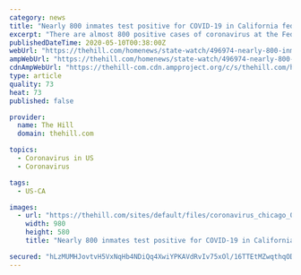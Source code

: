 ```yaml
---
category: news
title: "Nearly 800 inmates test positive for COVID-19 in California federal prison"
excerpt: "There are almost 800 positive cases of coronavirus at the Federal Correctional Institution Lompoc in California as of this week, according to the"
publishedDateTime: 2020-05-10T00:38:00Z
webUrl: "https://thehill.com/homenews/state-watch/496974-nearly-800-inmates-test-positive-for-covid-19-in-california-federal"
ampWebUrl: "https://thehill.com/homenews/state-watch/496974-nearly-800-inmates-test-positive-for-covid-19-in-california-federal?amp"
cdnAmpWebUrl: "https://thehill-com.cdn.ampproject.org/c/s/thehill.com/homenews/state-watch/496974-nearly-800-inmates-test-positive-for-covid-19-in-california-federal?amp"
type: article
quality: 73
heat: 73
published: false

provider:
  name: The Hill
  domain: thehill.com

topics:
  - Coronavirus in US
  - Coronavirus

tags:
  - US-CA

images:
  - url: "https://thehill.com/sites/default/files/coronavirus_chicago_030720getty_inmates-prisons.jpg"
    width: 980
    height: 580
    title: "Nearly 800 inmates test positive for COVID-19 in California federal prison"

secured: "hLzMUMHJovtvH5VxNqHb4NDiQq4XwiYPKAVdRvIv75xOl/16TTEtMZwqthqODFacYLrBrciBpZoaOHgvE0KDygMX//Ef3ZkmdnlZ6VXOk0HRQ6F66ViYhZN1jZHoRfUNJZzHKN9usbQpBCH5/TZdlhpNo8AoBgKA/pDmVn9e130W4BhVn8cKgpqug+ZPuagTzUfljQJ7nObzryoz5WqmJCyVBOWKyIKZylMhAg8ziHtbhXyEjzDVvDjghD4HVNPR3cF+VfcNYC5AOJd3zbOgUEQ3EIhm3Nrw74QjayNJghMK8b46g3/dDSI71zbF/q65UY8Sv9xTY08tfATHykGonqSEP7fOzJ0C733RI2n0AX6Y7P50Ju37P6tsBC/TikOfKNEJZlzQGgVNyO6R2sbo1Dx0iGBLKRROPQFCnHLID7hT1YN30FW6cyhGrqBrTWYH3roU+to99d/S04XlFFYlBzsqHIUHgDWMPVq8Hxeu9HY=;xUHRZof5A2uIMqFiL3xXGA=="
---
```


